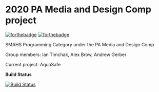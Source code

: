 # 2020 PA Media and Design Comp project
[![forthebadge](https://forthebadge.com/images/badges/built-for-android.svg)](https://forthebadge.com)
[![forthebadge](https://forthebadge.com/images/badges/designed-in-etch-a-sketch.svg)](https://forthebadge.com)

SMAHS Programming Category under the PA Media and Design Comp

Group members: Ian Timchak, Alex Brow, Andrew Gerber

Current project: AquaSafe

**Build Status**

[![Build Status](https://travis-ci.com/Technicolor-creamsicle/2020-PA-Media-And-Design-Comp.svg?token=SouJKEwL42RC2CzH331T&branch=master)](https://travis-ci.com/Technicolor-creamsicle/2020-PA-Media-And-Design-Comp)
